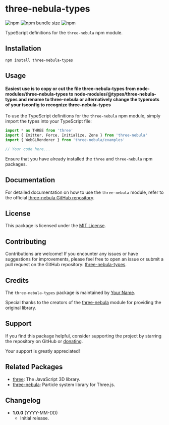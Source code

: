 # three-nebula-types

![npm](https://img.shields.io/npm/v/three-nebula-types)
![npm bundle size](https://img.shields.io/bundlephobia/min/three-nebula-types)
![npm](https://img.shields.io/npm/dt/three-nebula-types)

TypeScript definitions for the `three-nebula` npm module.

## Installation

```
npm install three-nebula-types
```

## Usage
#### Easiest use is to copy or cut the file three-nebula-types from node-modules/three-nebula-types to node-modules/@types/three-nebula-types and rename to three-nebula or alternatively change the typeroots of your tsconfig to recognize three-nebula-types

To use the TypeScript definitions for the `three-nebula` npm module, simply import the types into your TypeScript file:

```typescript
import * as THREE from 'three'
import { Emitter, Force, Initialize, Zone } from 'three-nebula'
import { WebGLRenderer } from 'three-nebula/examples'

// Your code here...
```

Ensure that you have already installed the `three` and `three-nebula` npm packages.

## Documentation

For detailed documentation on how to use the `three-nebula` module, refer to the official [three-nebula GitHub repository](https://github.com/bubblin/The-Book-of-Shaders).

## License

This package is licensed under the [MIT License](https://opensource.org/licenses/MIT).

## Contributing

Contributions are welcome! If you encounter any issues or have suggestions for improvements, please feel free to open an issue or submit a pull request on the GitHub repository: [three-nebula-types](https://github.com/your-username/three-nebula-types).

## Credits

The `three-nebula-types` package is maintained by [Your Name](https://github.com/your-username).

Special thanks to the creators of the [three-nebula](https://github.com/bubblin/The-Book-of-Shaders) module for providing the original library.

## Support

If you find this package helpful, consider supporting the project by starring the repository on GitHub or [donating](https://github.com/sponsors/your-username).

Your support is greatly appreciated!

## Related Packages

- [three](https://www.npmjs.com/package/three): The JavaScript 3D library.
- [three-nebula](https://www.npmjs.com/package/three-nebula): Particle system library for Three.js.

## Changelog

- **1.0.0** (YYYY-MM-DD)
  - Initial release.
